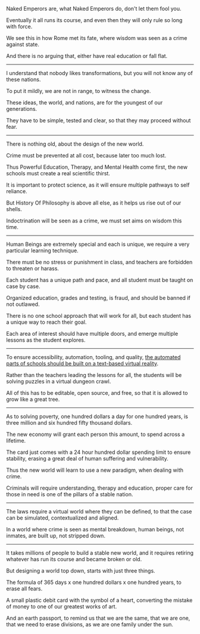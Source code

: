 Naked Emperors are, what Naked Emperors do,
don't let them fool you.

Eventually it all runs its course,
and even then they will only rule so long with force.

We see this in how Rome met its fate,
where wisdom was seen as a crime against state.

And there is no arguing that,
either have real education or fall flat.

---

I understand that nobody likes transformations,
but you will not know any of these nations.

To put it mildly, we are not in range,
to witness the change.

These ideas, the world, and nations,
are for the youngest of our generations.

They have to be simple, tested and clear,
so that they may proceed without fear.

---

There is nothing old,
about the design of the new world.

Crime must be prevented at all cost,
because later too much lost.

Thus Powerful Education, Therapy, and Mental Health come first,
the new schools must create a real scientific thirst.

It is important to protect science,
as it will ensure multiple pathways to self reliance.

But History Of Philosophy is above all else,
as it helps us rise out of our shells.

Indoctrination will be seen as a crime,
we must set aims on wisdom this time.

---

Human Beings are extremely special and each is unique,
we require a very particular learning technique.

There must be no stress or punishment in class,
and teachers are forbidden to threaten or harass.

Each student has a unique path and pace,
and all student must be taught on case by case.

Organized education, grades and testing, is fraud,
and should be banned if not outlawed.

There is no one school approach that will work for all,
but each student has a unique way to reach their goal.

Each area of interest should have multiple doors,
and emerge multiple lessons as the student explores.

---

To ensure accessibility, automation, tooling, and quality,
[the automated parts of schools should be built on a text-based virtual reality][1].

Rather than the teachers leading the lessons for all,
the students will be solving puzzles in a virtual dungeon crawl.

All of this has to be editable, open source, and free,
so that it is allowed to grow like a great tree.

---

As to solving poverty, one hundred dollars a day for one hundred years,
is three million and six hundred fifty thousand dollars.

The new economy will grant each person this amount,
to spend across a lifetime.

The card just comes with a 24 hour hundred dollar spending limit to ensure stability,
erasing a great deal of human suffering and vulnerability.

Thus the new world will learn to use a new paradigm,
when dealing with crime.

Criminals will require understanding, therapy and education,
proper care for those in need is one of the pillars of a stable nation.

---

The laws require a virtual world where they can be defined,
to that the case can be simulated, contextualized and aligned.

In a world where crime is seen as mental breakdown,
human beings, not inmates, are built up, not stripped down.

---

It takes millions of people to build a stable new world,
and it requires retiring whatever has run its course and became broken or old.

But designing a world top down,
starts with just three things.

The formula of 365 days x one hundred dollars x one hundred years,
to erase all fears.

A small plastic debit card with the symbol of a heart,
converting the mistake of money to one of our greatest works of art.

And an earth passport, to remind us that we are the same, that we are one,
that we need to erase divisions, as we are one family under the sun.


[1]: https://en.wikipedia.org/wiki/MOO
